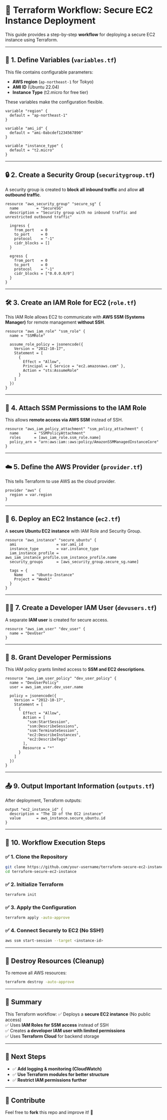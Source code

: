 # 🚀 Terraform Workflow: Secure EC2 Instance Deployment

This guide provides a step-by-step **workflow** for deploying a secure EC2 instance using Terraform.

---

## 📌 **1. Define Variables (`variables.tf`)**
This file contains configurable parameters:
- **AWS region** (`ap-northeast-1` for Tokyo)
- **AMI ID** (Ubuntu 22.04)
- **Instance Type** (t2.micro for free tier)

These variables make the configuration flexible.

```hcl
variable "region" {
  default = "ap-northeast-1"
}

variable "ami_id" {
  default = "ami-0abcdef1234567890"
}

variable "instance_type" {
  default = "t2.micro"
}
```

---

## 🔒 **2. Create a Security Group (`securitygroup.tf`)**
A security group is created to **block all inbound traffic** and allow **all outbound traffic**.

```hcl
resource "aws_security_group" "secure_sg" {
  name        = "SecureSG"
  description = "Security group with no inbound traffic and unrestricted outbound traffic"

  ingress {
    from_port   = 0
    to_port     = 0
    protocol    = "-1"
    cidr_blocks = []
  }

  egress {
    from_port   = 0
    to_port     = 0
    protocol    = "-1"
    cidr_blocks = ["0.0.0.0/0"]
  }
}
```

---

## 🛠 **3. Create an IAM Role for EC2 (`role.tf`)**
This IAM Role allows EC2 to communicate with **AWS SSM (Systems Manager)** for remote management **without SSH**.

```hcl
resource "aws_iam_role" "ssm_role" {
  name = "SSMRole"

  assume_role_policy = jsonencode({
    Version = "2012-10-17",
    Statement = [
      {
        Effect = "Allow",
        Principal = { Service = "ec2.amazonaws.com" },
        Action = "sts:AssumeRole"
      }
    ]
  })
}
```

---

## 📜 **4. Attach SSM Permissions to the IAM Role**
This allows **remote access via AWS SSM** instead of SSH.

```hcl
resource "aws_iam_policy_attachment" "ssm_policy_attachment" {
  name       = "SSMPolicyAttachment"
  roles      = [aws_iam_role.ssm_role.name]
  policy_arn = "arn:aws:iam::aws:policy/AmazonSSMManagedInstanceCore"
}
```

---

## ☁️ **5. Define the AWS Provider (`provider.tf`)**
This tells Terraform to use AWS as the cloud provider.

```hcl
provider "aws" {
  region = var.region
}
```

---

## 🚀 **6. Deploy an EC2 Instance (`ec2.tf`)**
A **secure Ubuntu EC2 instance** with IAM Role and Security Group.

```hcl
resource "aws_instance" "secure_ubuntu" {
  ami                  = var.ami_id
  instance_type        = var.instance_type
  iam_instance_profile = aws_iam_instance_profile.ssm_instance_profile.name
  security_groups      = [aws_security_group.secure_sg.name]

  tags = {
    Name    = "Ubuntu-Instance"
    Project = "Week1"
  }
}
```

---

## 👨‍💻 **7. Create a Developer IAM User (`devusers.tf`)**
A separate **IAM user** is created for secure access.

```hcl
resource "aws_iam_user" "dev_user" {
  name = "DevUser"
}
```

---

## 🔐 **8. Grant Developer Permissions**
This IAM policy grants limited access to **SSM and EC2 descriptions**.

```hcl
resource "aws_iam_user_policy" "dev_user_policy" {
  name = "DevUserPolicy"
  user = aws_iam_user.dev_user.name

  policy = jsonencode({
    Version = "2012-10-17",
    Statement = [
      {
        Effect = "Allow",
        Action = [
          "ssm:StartSession",
          "ssm:DescribeSessions",
          "ssm:TerminateSession",
          "ec2:DescribeInstances",
          "ec2:DescribeTags"
        ],
        Resource = "*"
      }
    ]
  })
}
```

---

## 📤 **9. Output Important Information (`outputs.tf`)**
After deployment, Terraform outputs:

```hcl
output "ec2_instance_id" {
  description = "The ID of the EC2 instance"
  value       = aws_instance.secure_ubuntu.id
}
```

---

## 🔄 **10. Workflow Execution Steps**

### ✅ **1. Clone the Repository**
```sh
git clone https://github.com/your-username/terraform-secure-ec2-instance.git
cd terraform-secure-ec2-instance
```

### ✅ **2. Initialize Terraform**
```sh
terraform init
```

### ✅ **3. Apply the Configuration**
```sh
terraform apply -auto-approve
```

### ✅ **4. Connect Securely to EC2 (No SSH!)**
```sh
aws ssm start-session --target <instance-id>
```

---

## 🧹 **Destroy Resources (Cleanup)**
To remove all AWS resources:

```sh
terraform destroy -auto-approve
```

---

## 🎯 **Summary**
This Terraform workflow:
✅ Deploys a **secure EC2 instance** (No public access)  
✅ Uses **IAM Roles for SSM access** instead of SSH  
✅ Creates **a developer IAM user with limited permissions**  
✅ Uses **Terraform Cloud** for backend storage  

---

## 🚀 **Next Steps**
- ✅ **Add logging & monitoring (CloudWatch)**
- ✅ **Use Terraform modules for better structure**
- ✅ **Restrict IAM permissions further**

---

## 🤝 **Contribute**
Feel free to **fork** this repo and improve it! 🚀
